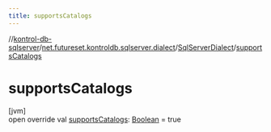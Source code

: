```yaml
---
title: supportsCatalogs
---
```

//[kontrol-db-sqlserver](../../../index.html)/[net.futureset.kontroldb.sqlserver.dialect](../index.html)/[SqlServerDialect](index.html)/[supportsCatalogs](supports-catalogs.html)



# supportsCatalogs



[jvm]\
open override val [supportsCatalogs](supports-catalogs.html): [Boolean](https://kotlinlang.org/api/latest/jvm/stdlib/kotlin/-boolean/index.html) = true




